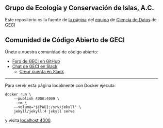 ## Grupo de Ecología y Conservación de Islas, A.C.

Este repositorio es la fuente de [la página](https://islas.dev/) del
[equipo](https://github.com/orgs/IslasGECI/people) de [Ciencia de
Datos](https://github.com/IslasGECI) de [GECI](https://islas.org.mx)

## Comunidad de Código Abierto de GECI

Únete a nuestra comunidad de código abierto:

- [Foro de GECI en GitHub](https://github.com/IslasGECI/islasgeci.github.io/discussions)
- [Chat de GECI en Slack](https://islasgeci.slack.com)
    - [Crear cuenta en
      Slack](https://join.slack.com/t/islasgeci/shared_invite/zt-f8kqlr2t-C8dO0JthMxaT81ShJiNk0w)

---

Para servir esta página localmente con Docker ejecuta:

```
docker run \
    --publish 4000:4000 \
    --rm \
    --volume="${PWD}:/srv/jekyll" \
    jekyll/jekyll:4 jekyll serve
```

y visita [localhost:4000](http://localhost:4000).
